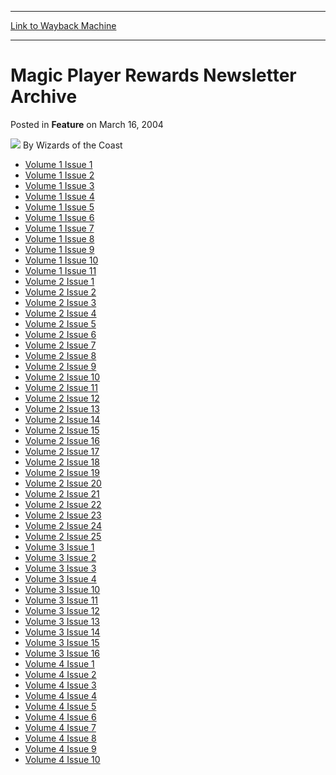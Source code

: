 
---
[Link to Wayback Machine](https://web.archive.org/web/20220813224759/https://magic.wizards.com/en/articles/archive/magic-player-rewards-newsletter-archive-2004-03-16-0)

[_metadata_:author]:- "Wizards of the Coast"
[_metadata_:description]:- "Volume 1 Issue 1 Volume 1 Issue 2 Volume 1 Issue 3 Volume 1 Issue 4 Volume 1 Issue 5 Volume 1 Issue 6 Volume 1 Issue 7 Volume 1 Issue 8 Volume 1 Issue 9 Volume 1 Issue 10 Volume 1 Issue 11 Volume 2 Issue 1 Volume 2 Issue 2 Volume 2 Issue 3 Volume 2 Issue 4 Volume 2 Issue 5 Volume 2 Issue 6 Volume 2 Issue 7 Volume 2 Issue 8 Volume 2 Issue 9 Volume 2 Issue 10 Volume 2 Issue 11"
[_metadata_:generator]:- "Drupal 7 (http://drupal.org)"
[_metadata_:node]:- "638441"
[_metadata_:publish_date]:- "2004-03-16"
[_metadata_:source]:- "div-main-content"
[_metadata_:title]:- "Magic Player Rewards Newsletter Archive"
[_metadata_:wayback_capture_timestamp]:- "2022-08-13 22:47:59"
[_metadata_:wayback_raw_url]:- "https://web.archive.org/web/20220813224759id_/https://magic.wizards.com/en/articles/archive/magic-player-rewards-newsletter-archive-2004-03-16-0"
[_metadata_:wayback_url]:- "https://magic.wizards.com/en/articles/archive/magic-player-rewards-newsletter-archive-2004-03-16-0"
---


Magic Player Rewards Newsletter Archive
=======================================



 Posted in **Feature**
 on March 16, 2004 






![](https://media.magic.wizards.com/styles/auth_small/public/images/person/wizards_author.jpg)
By Wizards of the Coast












* [Volume 1 Issue 1](http://www.wizards.com/mpr/archives/mpr-newsletter.html)
* [Volume 1 Issue 2](http://www.wizards.com/mpr/archives/mpr-newsletter2.html)
* [Volume 1 Issue 3](http://www.wizards.com/mpr/archives/mpr-newsletter3.html)
* [Volume 1 Issue 4](http://www.wizards.com/mpr/archives/mpr-newsletter4.html)
* [Volume 1 Issue 5](http://www.wizards.com/mpr/archives/mpr-newsletter5.html)
* [Volume 1 Issue 6](http://www.wizards.com/mpr/archives/mpr-newsletter6.html)
* [Volume 1 Issue 7](http://www.wizards.com/mpr/archives/mpr-newsletter7.html)
* [Volume 1 Issue 8](http://www.wizards.com/mpr/archives/mpr-newsletter8.html)
* [Volume 1 Issue 9](http://www.wizards.com/mpr/archives/mpr-newsletter9.html)
* [Volume 1 Issue 10](http://www.wizards.com/mpr/archives/mpr-newsletter11.html)
* [Volume 1 Issue 11](http://www.wizards.com/mpr/archives/mpr-newsletter12.html)
* [Volume 2 Issue 1](http://www.wizards.com/mpr/archives/mpr-newsletter13.html)
* [Volume 2 Issue 2](http://www.wizards.com/mpr/archives/mpr-newsletter14.html)
* [Volume 2 Issue 3](http://www.wizards.com/mpr/archives/mpr-newsletter15.html)
* [Volume 2 Issue 4](http://www.wizards.com/mpr/archives/mpr-newsletter16.html)
* [Volume 2 Issue 5](http://www.wizards.com/mpr/archives/mpr-newsletter17.html)
* [Volume 2 Issue 6](http://www.wizards.com/mpr/archives/mpr-newsletter18.html)
* [Volume 2 Issue 7](http://www.wizards.com/mpr/archives/mpr-newsletter19.html)
* [Volume 2 Issue 8](http://www.wizards.com/mpr/archives/mpr-newsletter20.html)
* [Volume 2 Issue 9](http://www.wizards.com/mpr/archives/mpr-newsletter21.html)
* [Volume 2 Issue 10](http://www.wizards.com/mpr/archives/mpr-newsletter22.html)
* [Volume 2 Issue 11](http://www.wizards.com/mpr/archives/mpr-newsletter23.html)
* [Volume 2 Issue 12](http://www.wizards.com/mpr/archives/mpr-newsletter24.html)
* [Volume 2 Issue 13](http://www.wizards.com/mpr/archives/mpr-newsletter25.html)
* [Volume 2 Issue 14](http://www.wizards.com/mpr/archives/mpr-newsletter26.html)
* [Volume 2 Issue 15](http://www.wizards.com/mpr/archives/mpr-newsletter27.html)
* [Volume 2 Issue 16](http://www.wizards.com/mpr/archives/mpr-newsletter28.html)
* [Volume 2 Issue 17](http://www.wizards.com/mpr/archives/mpr-newsletter29.html)
* [Volume 2 Issue 18](http://www.wizards.com/mpr/archives/mpr-newsletter30.html)
* [Volume 2 Issue 19](http://www.wizards.com/mpr/archives/mpr-newsletter31.html)
* [Volume 2 Issue 20](http://www.wizards.com/mpr/archives/mpr-newsletter32.html)
* [Volume 2 Issue 21](http://www.wizards.com/mpr/archives/mpr-newsletter33.html)
* [Volume 2 Issue 22](http://www.wizards.com/mpr/archives/mpr-newsletter34.html)
* [Volume 2 Issue 23](http://www.wizards.com/mpr/archives/mpr-newsletter35.html)
* [Volume 2 Issue 24](http://www.wizards.com/mpr/archives/mpr-newsletter36.html)
* [Volume 2 Issue 25](http://www.wizards.com/mpr/archives/mpr-newsletter37.html)
* [Volume 3 Issue 1](http://www.wizards.com/mpr/archives/mpr-newsletter38.html)
* [Volume 3 Issue 2](http://www.wizards.com/mpr/archives/mpr-newsletter39.html)
* [Volume 3 Issue 3](http://www.wizards.com/mpr/archives/mpr-newsletter40.html)
* [Volume 3 Issue 4](http://www.wizards.com/mpr/archives/mpr-newsletter41.html)
* [Volume 3 Issue 10](http://www.wizards.com/mpr/archives/mprn-v3-i10.htm)
* [Volume 3 Issue 11](http://www.wizards.com/mpr/archives/mprn-v3-i11.htm)
* [Volume 3 Issue 12](http://www.wizards.com/mpr/archives/mprn-v3-i12.htm)
* [Volume 3 Issue 13](http://www.wizards.com/mpr/archives/mprn-v3-i13.htm)
* [Volume 3 Issue 14](http://www.wizards.com/mpr/archives/mprn-v3-i14.htm)
* [Volume 3 Issue 15](http://www.wizards.com/mpr/archives/mprn-v3-i15.htm)
* [Volume 3 Issue 16](http://www.wizards.com/mpr/archives/mprn-v3-i16.htm)
* [Volume 4 Issue 1](http://www.wizards.com/mpr/archives/mprn-v4-i1.htm)
* [Volume 4 Issue 2](http://www.wizards.com/mpr/archives/mprn-v4-i2.htm)
* [Volume 4 Issue 3](http://www.wizards.com/mpr/archives/mprn-v4-i3.htm)
* [Volume 4 Issue 4](http://www.wizards.com/mpr/archives/mprn-v4-i4.htm)
* [Volume 4 Issue 5](http://www.wizards.com/mpr/archives/mprn-v4-i5.htm)
* [Volume 4 Issue 6](http://www.wizards.com/mpr/archives/mprn-v4-i6.htm)
* [Volume 4 Issue 7](http://www.wizards.com/mpr/archives/mprn-v4-i7.htm)
* [Volume 4 Issue 8](http://www.wizards.com/mpr/archives/mprn-v4-i8.htm)
* [Volume 4 Issue 9](http://www.wizards.com/mpr/archives/mprn-v4-i9.htm)
* [Volume 4 Issue 10](http://www.wizards.com/mpr/archives/mprn-v4-i10.htm)






